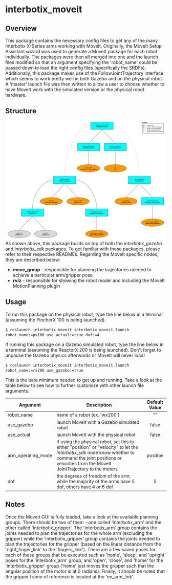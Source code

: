 # interbotix_moveit

## Overview
This package contains the necessary config files to get any of the many Interbotix X-Series arms working with MoveIt. Originally, the MoveIt Setup Assistant wizard was used to generate a MoveIt package for each robot individually. The packages were then all merged into one and the launch files modified so that an argument specifying the 'robot_name' could be passed down to load the right config files (specifically the SRDFs). Additionally, this package makes use of the FollowJointTrajectory interface which seems to work pretty well in both Gazebo and on the physical robot. A 'master' launch file was then written to allow a user to choose whether to have MoveIt work with the simulated version or the physical robot hardware.

## Structure
![interbotix_moveit_flowchart](images/interbotix_moveit_flowchart.png)
As shown above, this package builds on top of both the *interbotix_gazebo* and *interbotix_sdk* packages. To get familiar with those packages, please refer to their respective READMEs. Regarding the MoveIt specific nodes, they are described below:
- **move_group** - responsible for planning the trajectories needed to achieve a particular arm/gripper pose
- **rviz** - responsible for showing the robot model and including the MoveIt MotionPlanning plugin

## Usage
To run this package on the physical robot, type the line below in a terminal (assuming the PincherX 100 is being launched).
```
$ roslaunch interbotix_moveit interbotix_moveit.launch robot_name:=px100 use_actual:=true dof:=4
```
If running this package on a Gazebo simulated robot, type the line below in a terminal (assuming the ReactorX 200 is being launched). Don't forget to unpause the Gazebo physics afterwards or MoveIt will never load!
```
$ roslaunch interbotix_moveit interbotix_moveit.launch robot_name:=rx200 use_gazebo:=true
```

This is the bare minimum needed to get up and running. Take a look at the table below to see how to further customize with other launch file arguments.

| Argument | Description | Default Value |
| -------- | ----------- | :-----------: |
| robot_name | name of a robot (ex. 'wx200') | "" |
| use_gazebo | launch MoveIt with a Gazebo simulated robot | false |
| use_actual | launch MoveIt with the physical robot | false |
| arm_operating_mode | if using the physical robot, set this to either "position" or "velocity" to let the *interbotix_sdk* node know whether to command the joint positions or velocities from the MoveIt JointTrajectory to the motors | position |
| dof | the degrees of freedom of the arm; while the majority of the arms have 5 dof, others have 4 or 6 dof | 5 |

## Notes
Once the MoveIt GUI is fully loaded, take a look at the available planning groups. There should be two of them - one called 'interbotix_arm' and the other called 'interbotix_gripper'. The 'interbotix_arm' group contains the joints needed to plan the trajectories for the whole arm (excluding the gripper) while the 'interbotix_gripper' group contains the joints needed to plan the trajectories for the gripper (based on the linear distance from the 'right_finger_link' to the 'fingers_link'). There are a few saved poses for each of these groups that be executed such as 'home', 'sleep', and 'upright' poses for the 'interbotix_arm' group, and 'open', 'close', and 'home' for the 'interbotix_gripper' group ('home' just moves the gripper such that the angular position of the motor is at 0 radians). Finally, it should be noted that the gripper frame of reference is located at the 'ee_arm_link'.
